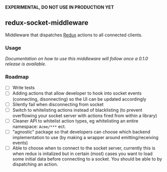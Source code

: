 __EXPERIMENTAL, DO NOT USE IN PRODUCTION YET__

## redux-socket-middleware

Middleware that dispatches [Redux](https://github.com/rackt/redux) actions to all connected clients.

### Usage

_Documentation on how to use this middleware will follow once a 0.1.0 release is available._

### Roadmap

* [ ] Write tests
* [ ] Adding actions that allow developer to hook into socket events (connecting, disonnecting) so the UI can be updated accordingly
* [ ] Silently fail when disconnecting from socket
* [ ] Switch to whitelisting actions instead of blacklisting (to prevent overflowing your socket server with actions fired from within a library)
* [ ] Cleaner API to whitelist action types, eg whitelisting an entire namespace: `Acme/***` ect.
* [ ] "agnostic" package so that developers can choose which backend implementation to use (by making a wrapper around emitting/receiving events)
* [ ] Able to choose when to connect to the socket server, currently this is when redux is initalized but in certain (most) cases you want to load some initial data before connecting to a socket. You should be able to by dispatching an action.
